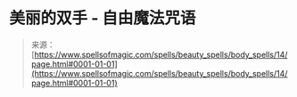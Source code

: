 <!--yml

category: 未分类

date: 2024-06-12 18:32:43

-->

# 美丽的双手 - 自由魔法咒语

> 来源：[https://www.spellsofmagic.com/spells/beauty_spells/body_spells/14/page.html#0001-01-01](https://www.spellsofmagic.com/spells/beauty_spells/body_spells/14/page.html#0001-01-01)
